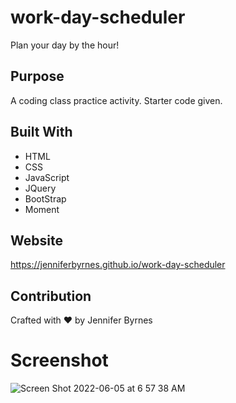 # work-day-scheduler
Plan your day by the hour!

## Purpose
A coding class practice activity.  Starter code given.

## Built With
* HTML
* CSS
* JavaScript
* JQuery
* BootStrap
* Moment

## Website
https://jenniferbyrnes.github.io/work-day-scheduler

## Contribution
Crafted with ❤️ by Jennifer Byrnes

# Screenshot

![Screen Shot 2022-06-05 at 6 57 38 AM](https://user-images.githubusercontent.com/105435313/172047381-9b990cc5-d7f2-46c0-b443-4e2d84d262b1.png)

